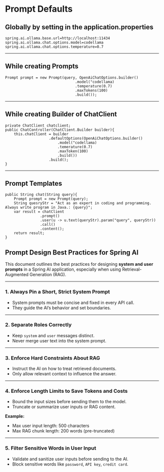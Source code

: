 # Prompt Defaults

## Globally by setting in the application.properties

```properties
spring.ai.ollama.base.url=http://localhost:11434
spring.ai.ollama.chat.options.model=codellama
spring.ai.ollama.chat.options.temperature=0.7
```

---

## While creating Prompts

```
Prompt prompt = new Prompt(query, OpenAiChatOptions.builder()
                                .model("codellama)
                                .temperature(0.7)
                                .maxTokens(100)
                                .build());
```

---

## While creating Builder of ChatClient

```
private ChatClient chatclient;
public ChatController(ChatClient.Builder builder){
    this.chatClient = builder
                    .defaultOptions(OpenAiChatOptions.builder()
                        .model("codellama)
                        .temerature(0.7)
                        .maxToken(100)
                        .build())
                    .build();
}
```

---


## Prompt Templates

```
public String chat(String query){
    Prompt prompt = new Prompt(query);
    String quesryStr = "Act as an expert in coding and programming. Always write program in Java.: {query}";
    var result = chatClient
                .prompt()
                .user(u -> u.text(queryStr).param("query", queryStr))
                .call()
                .content();
    return result; 
}

```


## Prompt Design Best Practices for Spring AI

This document outlines the best practices for designing **system and user prompts** in a Spring AI application, especially when using Retrieval-Augmented Generation (RAG).

----

### 1. Always Pin a Short, Strict System Prompt

- System prompts must be concise and fixed in every API call.
- They guide the AI’s behavior and set boundaries.
---
### 2. Separate Roles Correctly

- Keep `system` and `user` messages distinct.
- Never merge user text into the system prompt.
---
### 3. Enforce Hard Constraints About RAG

- Instruct the AI on how to treat retrieved documents.
- Only allow relevant context to influence the answer.
---
### 4. Enforce Length Limits to Save Tokens and Costs

- Bound the input sizes before sending them to the model.
- Truncate or summarize user inputs or RAG content.

**Example:**
- Max user input length: 500 characters
- Max RAG chunk length: 200 words (pre-truncated)

---

### 5. Filter Sensitive Words in User Input

- Validate and sanitize user inputs before sending to the AI.
- Block sensitive words like `password`, `API key`, `credit card`.


